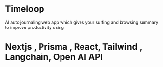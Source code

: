 # Timeloop
AI auto journaling web app which gives your surfing and browsing summary to improve productivity using 
# Nextjs , Prisma , React, Tailwind , Langchain, Open AI API
